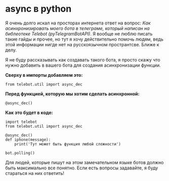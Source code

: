 # async в python

Я очень долго искал на просторах интернета ответ на вопрос: *Как асинхронизировать моего бота в телеграме, который написан на библеотеке Telebot (pyTelegramBotAPI)*. Я вообще не люблю писать такие гайды и прочее, но тут я хочу действительно помочь людям, ведь этой информации нигде нет на русскоязычном пространтсве. Ближе к делу.

Я не буду рассказывать как создавать такого бота, я просто скажу что нужно добавить в вашего бота для создания асинхронизации функции.

**Сверху в импорты добавляем это:**

`from telebot.util import async_dec`



**Перед функцией, которую мы хотим сделать асинхронной:**

`@async_dec()`



**Как это будет в коде:**
```
import telebot
from telebot.util import async_dec

@async_dec()
def iphone(message):
    print('Тут может быть функция любой сложности')
       
bot.polling()
```
Для людей, которые пишут на этом замечательном языке ботов должно быть максимально все понятно. Если есть вопросы задавайте, я буду стараться на них ответить!
